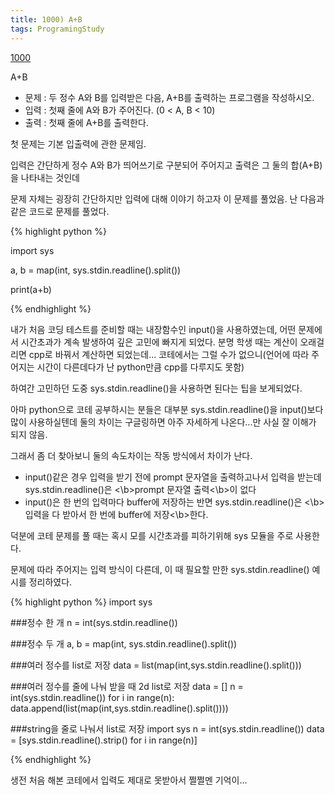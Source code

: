 ```yaml
---
title: 1000) A+B
tags: ProgramingStudy
---
```


[1000](https://www.acmicpc.net/problem/1000)

A+B

- 문제 : 두 정수 A와 B를 입력받은 다음, A+B를 출력하는 프로그램을 작성하시오.
- 입력 : 첫째 줄에 A와 B가 주어진다. (0 < A, B < 10)
- 출력 : 첫째 줄에 A+B를 출력한다.


첫 문제는 기본 입출력에 관한 문제임.

입력은 간단하게 정수 A와 B가 띄어쓰기로 구분되어 주어지고
출력은 그 둘의 합(A+B)을 나타내는 것인데

문제 자체는 굉장히 간단하지만 입력에 대해 이야기 하고자 이 문제를 풀었음.
난 다음과 같은 코드로 문제를 풀었다.

{% highlight python %}

import sys

a, b = map(int, sys.stdin.readline().split())
    
print(a+b)

{% endhighlight %}


내가 처음 코딩 테스트를 준비할 때는 내장함수인 input()을 사용하였는데, 어떤 문제에서 시간초과가 계속 발생하여 깊은 고민에 빠지게 되었다.
분명 학생 때는 계산이 오래걸리면 cpp로 바꿔서 계산하면 되었는데... 코테에서는 그럴 수가 없으니(언어에 따라 주어지는 시간이 다른데다가 난 python만큼 cpp를 다루지도 못함)

하여간 고민하던 도중 sys.stdin.readline()을 사용하면 된다는 팁을 보게되었다.

아마 python으로 코테 공부하시는 분들은 대부분 sys.stdin.readline()을 input()보다 많이 사용하실텐데
둘의 차이는 구글링하면 아주 자세하게 나온다...만 사실 잘 이해가 되지 않음.

그래서 좀 더 찾아보니 둘의 속도차이는 작동 방식에서 차이가 난다.
- input()같은 경우 입력을 받기 전에 prompt 문자열을 출력하고나서 입력을 받는데 sys.stdin.readline()은 <\b>prompt 문자열 출력<\b>이 없다
- input()은 한 번의 입력마다 buffer에 저장하는 반면 sys.stdin.readline()은 <\b>입력을 다 받아서 한 번에 buffer에 저장<\b>한다.

덕분에 코테 문제를 풀 때는 혹시 모를 시간초과를 피하기위해 sys 모듈을 주로 사용한다.

문제에 따라 주어지는 입력 방식이 다른데, 이 때 필요할 만한 sys.stdin.readline() 예시를 정리하였다.

{% highlight python %}
import sys

###정수 한 개 
n = int(sys.stdin.readline())

###정수 두 개
a, b = map(int, sys.stdin.readline().split())

###여러 정수를 list로 저장
data = list(map(int,sys.stdin.readline().split()))

###여러 정수를 줄에 나눠 받을 때 2d list로 저장
data = []
n = int(sys.stdin.readline())
for i in range(n):
    data.append(list(map(int,sys.stdin.readline().split())))

###string을 줄로 나눠서 list로 저장
import sys
n = int(sys.stdin.readline())
data = [sys.stdin.readline().strip() for i in range(n)]

{% endhighlight %}

생전 처음 해본 코테에서 입력도 제대로 못받아서 쩔쩔멘 기억이...


